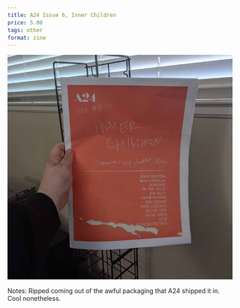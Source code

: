 ```yaml
---
title: A24 Issue 6, Inner Children
price: 5.00
tags: other
format: zine
---
```

![innerchildren](/assets/img/ibuycrap/innerchildren.jpg) 

Notes: Ripped coming out of the awful packaging that A24 shipped it in. Cool nonetheless.